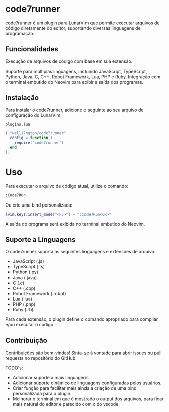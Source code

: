 # code7runner

code7runner é um plugin para LunarVim que permite executar arquivos de código diretamente do editor, suportando diversas linguagens de programação.

## Funcionalidades

Execução de arquivos de código com base em sua extensão.

Suporte para múltiplas linguagens, incluindo JavaScript, TypeScript, Python, Java, C, C++, Robot Framework, Lua, PHP e Ruby.
Integração com o terminal embutido do Neovim para exibir a saída dos programas.

## Instalação

Para instalar o code7runner, adicione o seguinte ao seu arquivo de configuração do LunarVim:

``plugins.lua``
```lua
{ "welli7ngton/code7runner",
  config = function()
    require('code7runner')
  end
},
```
# Uso

Para executar o arquivo de código atual, utilize o comando:

```bash
:Code7Run
```

Ou crie uma bind personalizada:

```lua
lvim.keys.insert_mode["<F5>"] = ":Code7Run<CR>"
```

A saída do programa será exibida no terminal embutido do Neovim.

## Suporte a Linguagens

O code7runner suporta as seguintes linguagens e extensões de arquivo:

- JavaScript (.js)
- TypeScript (.ts)
- Python (.py)
- Java (.java)
- C (.c)
- C++ (.cpp)
- Robot Framework (.robot)
- Lua (.lua)
- PHP (.php)
- Ruby (.rb)

Para cada extensão, o plugin define o comando apropriado para compilar e/ou executar o código.

## Contribuição
Contribuições são bem-vindas! Sinta-se à vontade para abrir issues ou pull requests no repositório do GitHub.

TODO's:
- Adicionar suporte a mais linguagens.
- Adicionar suporte dinâmico de linguagens configuradas pelos usuários.
- Criar função para facilitar mais ainda a criação de uma bind personalizada para o plugin.
- Melhorar o terminal em que é mostrado o output dos arquivos, para ficar mais natural do editor e parecido com o do vscode.
